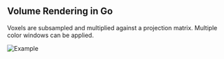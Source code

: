 ## Volume Rendering in Go

Voxels are subsampled and multiplied against a projection matrix. Multiple color windows can be applied.

![Example](http://i.imgur.com/JrN75I7.gif)
